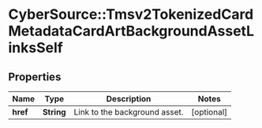 # CyberSource::Tmsv2TokenizedCardMetadataCardArtBackgroundAssetLinksSelf

## Properties
Name | Type | Description | Notes
------------ | ------------- | ------------- | -------------
**href** | **String** | Link to the background asset.  | [optional] 



